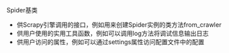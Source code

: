 Spider基类

- 供Scrapy引擎调用的接口，例如用来创建Spider实例的类方法from_crawler
- 供用户使用的实用工具函数，例如可以调用log方法将调试信息输出日志
- 供用户访问的属性，例如可以通过settings属性访问配置文件中的配置